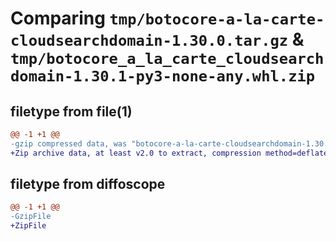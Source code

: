 # Comparing `tmp/botocore-a-la-carte-cloudsearchdomain-1.30.0.tar.gz` & `tmp/botocore_a_la_carte_cloudsearchdomain-1.30.1-py3-none-any.whl.zip`

## filetype from file(1)

```diff
@@ -1 +1 @@
-gzip compressed data, was "botocore-a-la-carte-cloudsearchdomain-1.30.0.tar", last modified: Tue Jul  4 01:44:11 2023, max compression
+Zip archive data, at least v2.0 to extract, compression method=deflate
```

## filetype from diffoscope

```diff
@@ -1 +1 @@
-GzipFile
+ZipFile
```

